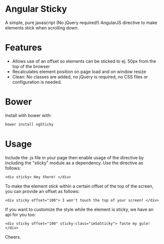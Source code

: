 Angular Sticky
==============

A simple, pure javascript (No jQuery required!) AngularJS directive to make elements stick when scrolling down.

# Features

  * Allows use of an offset so elements can be sticked to ej. 50px from the top of the browser
  * Recalculates element position on page load and on window resize
  * Clean: No classes are added, no jQuery is required, no CSS files or configuration is needed.

  
# Bower

Install with bower with:

```bash
bower install ngSticky
```


# Usage

Include the .js file in your page then enable usage of the directive by including the "sticky" module
as a dependency. Use the directive as follows:

    <div sticky> Hey there! </div>

To make the element stick within a certain offset of the top of the screen, you can provide an offset as follows:

    <div sticky offset="100"> I won't touch the top of your screen! </div>
    
If you want to customize the style while the element is sticky, we have an api for you too:

    <div sticky offset="100" sticky-class="imSoSticky"> Taste my gule! </div>
    
    
Cheers.
